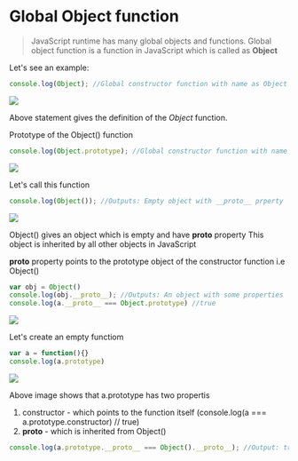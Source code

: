 # Global Object function

>JavaScript runtime has many global objects and functions.
Global object function is a function in JavaScript which is called as **Object**

Let's see an example:

```javascript
console.log(Object); //Global constructor function with name as Object
```

![](https://github.com/rupeshmi/CodeSprint/blob/dev/JavaScript/Part3/CodeSnippets/ObjectFunction.png)

Above statement gives the definition of the *Object* function. 

Prototype of the Object() function
```javascript
console.log(Object.prototype); //Global constructor function with name as Object
```
![](https://github.com/rupeshmi/CodeSprint/blob/dev/JavaScript/Part3/CodeSnippets/ObjectPrototype.png)

Let's call this function
```javascript
console.log(Object()); //Outputs: Empty object with __proto__ prperty
```
![](https://github.com/rupeshmi/CodeSprint/blob/dev/JavaScript/Part3/CodeSnippets/ObjectfromObjectfn.jpg)

Object() gives an object which is empty and have __proto__ property
This object is inherited by all other objects in JavaScript

__proto__ property points to the prototype object of the constructor function i.e Object()

```javascript
var obj = Object()
console.log(obj.__proto__); //Outputs: An object with some properties
console.log(a.__proto__ === Object.prototype) //true
```

![](https://github.com/rupeshmi/CodeSprint/blob/dev/JavaScript/Part3/CodeSnippets/ObjectObjProto.jpg)

Let's create an empty functiom
```javascript
var a = function(){}
console.log(a.prototype)
```

![](https://github.com/rupeshmi/CodeSprint/blob/dev/JavaScript/Part3/CodeSnippets/aPrototype.jpg)

Above image shows that a.prototype has two propertis
1. constructor - which points to the function itself (console.log(a === a.prototype.constructor) // true)
2. __proto__ - which is inherited from Object() 

```javascript
console.log(a.prototype.__proto__ === Object().__proto__); //Output: true
```



